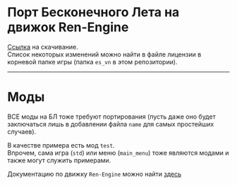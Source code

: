 # Порт Бесконечного Лета на движок Ren-Engine

[Ссылка](https://github.com/TrueCat17/es_vn/archive/master.zip)
на скачивание.  
Список некоторых изменений можно найти в файле лицензии в корневой папке игры (папка `es_vn` в этом репозитории).

***

# Моды

ВСЕ моды на БЛ тоже требуют портирования
(пусть даже оно будет заключаться лишь в добавлении файла `name` для самых простейших случаев).  

В качестве примера есть мод `test`.  
Впрочем, сама игра (`std`) или меню (`main_menu`) тоже являются модами и также могут служить примерами.

Документацию по движку `Ren-Engine` можно найти
[здесь](https://github.com/TrueCat17/Ren-Engine/wiki)
